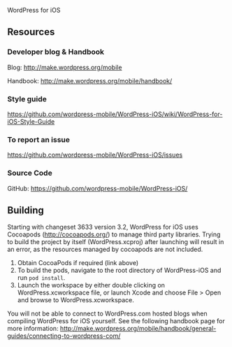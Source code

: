 WordPress for iOS

## Resources

### Developer blog & Handbook

Blog: http://make.wordpress.org/mobile

Handbook: http://make.wordpress.org/mobile/handbook/

### Style guide

https://github.com/wordpress-mobile/WordPress-iOS/wiki/WordPress-for-iOS-Style-Guide

### To report an issue

https://github.com/wordpress-mobile/WordPress-iOS/issues

### Source Code

GitHub: https://github.com/wordpress-mobile/WordPress-iOS/

## Building

Starting with changeset 3633 version 3.2, WordPress for iOS uses Cocoapods (http://cocoapods.org/) to manage third party libraries.  Trying to build the project by itself (WordPress.xcproj) after launching will result in an error, as the resources managed by cocoapods are not included.  

1. Obtain CocoaPods if required (link above)
2. To build the pods, navigate to the root directory of WordPress-iOS and run `pod install`. 
3. Launch the workspace by either double clicking on WordPress.xcworkspace file, or launch Xcode and choose File > Open and browse to WordPress.xcworkspace. 

You will not be able to connect to WordPress.com hosted blogs when compiling WordPress for iOS yourself.  See the following handbook page for more information: http://make.wordpress.org/mobile/handbook/general-guides/connecting-to-wordpress-com/

